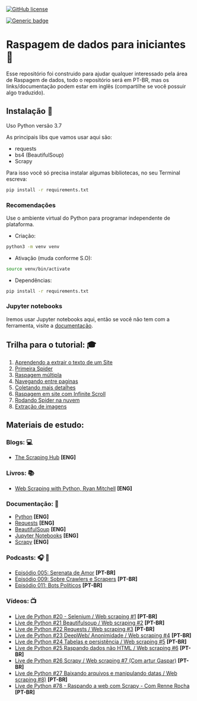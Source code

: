 [![GitHub license](https://img.shields.io/github/license/DwarfThief/Raspagem-de-dados-para-iniciantes)](https://github.com/DwarfThief/Raspagem-de-dados-para-iniciantes/blob/master/LICENSE)

[![Generic badge](https://img.shields.io/badge/Python-3.7-blue)](https://www.python.org/downloads/release/python-370/)

# Raspagem de dados para iniciantes :page_facing_up:

Esse repositório foi construido para ajudar qualquer interessado pela área de Raspagem de dados, todo o repositório será em PT-BR, mas os links/documentação podem estar em inglês (compartilhe se você possuir algo traduzido).

## Instalação :floppy_disk:

Uso Python versão 3.7

As principais libs que vamos usar aqui são:

* requests
* bs4 (BeautifulSoup)
* Scrapy

Para isso você só precisa instalar algumas bibliotecas, no seu Terminal escreva:

```BASH
pip install -r requirements.txt
```

### Recomendações

Use o ambiente virtual do Python para programar independente de plataforma.

* Criação:

```BASH
python3 -m venv venv
```

* Ativação (muda conforme S.O):

```BASH
source venv/bin/activate
```

* Dependências:

```BASH
pip install -r requirements.txt
```

### Jupyter notebooks

Iremos usar Jupyter notebooks aqui, então se você não tem com a ferramenta, visite a [documentação](https://jupyter-notebook-beginner-guide.readthedocs.io/en/latest/what_is_jupyter.html).

## Trilha para o tutorial: :mortar_board:

1. [Aprendendo a extrair o texto de um Site](https://github.com/DwarfThief/Raspagem-de-dados-para-iniciantes/blob/master/Tutoriais/Aprendendo%20a%20extrair%20o%20texto%20de%20um%20Site.md)
2. [Primeira Spider](https://github.com/DwarfThief/Raspagem-de-dados-para-iniciantes/blob/master/Tutoriais/Primeira%20Spider.md) 
3. [Raspagem múltipla](https://github.com/DwarfThief/Raspagem-de-dados-para-iniciantes/blob/master/Tutoriais/Raspagem%20multipla.md)
4. [Navegando entre paginas](https://github.com/DwarfThief/Raspagem-de-dados-para-iniciantes/blob/master/Tutoriais/Navegando%20entre%20paginas.md)
5. [Coletando mais detalhes](https://github.com/DwarfThief/Raspagem-de-dados-para-iniciantes/blob/master/Tutoriais/Coletando%20mais%20detalhes.md)
6. [Raspagem em site com Infinite Scroll](https://github.com/DwarfThief/Raspagem-de-dados-para-iniciantes/blob/master/Tutoriais/Raspagem%20em%20site%20com%20Infinite%20Scroll.md)
7. [Rodando Spider na nuvem](https://github.com/DwarfThief/Raspagem-de-dados-para-iniciantes/blob/master/Tutoriais/Rodando%20Spider%20na%20nuvem.md)
8. [Extração de imagens](https://github.com/DwarfThief/Raspagem-de-dados-para-iniciantes/blob/master/Tutoriais/Extraindo_Imagens.md)

## Materiais de estudo:

### Blogs: :computer:

* [The Scraping Hub](https://blog.scrapinghub.com/) **[ENG]**

### Livros: :books:

* [Web Scraping with Python, Ryan Mitchell](http://shop.oreilly.com/product/0636920078067.do) **[ENG]**

### Documentação: :scroll:

* [Python](https://docs.python.org/3/) **[ENG]**
* [Requests](http://docs.python-requests.org/en/master/) **[ENG]**
* [BeautifulSoup](https://www.crummy.com/software/BeautifulSoup/bs4/doc/) **[ENG]**
* [Jupyter Notebooks](http://jupyter.org/documentation) **[ENG]**
* [Scrapy](https://doc.scrapy.org/en/latest/intro/tutorial.html) **[ENG]**

### Podcasts: :headphones: :musical_note:

* [Episódio 005: Serenata de Amor](http://pizzadedados.com/serenata-de-amor/) **[PT-BR]**
* [Episódio 009: Sobre Crawlers e Scrapers](http://pizzadedados.com/episodio-009/) **[PT-BR]**
* [Episódio 011: Bots Políticos](http://pizzadedados.com/episodio-011/) **[PT-BR]**

### Vídeos: :tv:

* [Live de Python #20 - Selenium / Web scraping #1](https://www.youtube.com/watch?v=MlzCElmtrxQ) **[PT-BR]**
* [Live de Python #21 Beautifulsoup / Web scraping #2](https://www.youtube.com/watch?v=kktO7IOjpgs) **[PT-BR]**
* [Live de Python #22 Requests / Web scraping #3](https://www.youtube.com/watch?v=geGjMToK5u8) **[PT-BR]**
* [Live de Python #23 DeepWeb/ Anonimidade / Web scraping #4](https://www.youtube.com/watch?v=rKcsV91YIio) **[PT-BR]**
* [Live de Python #24 Tabelas e persistência / Web scraping #5](https://www.youtube.com/watch?v=7KCBFTeIpLI) **[PT-BR]**
* [Live de Python #25 Raspando dados não HTML / Web scraping #6](https://www.youtube.com/watch?v=Pa4LT83osnY) **[PT-BR]**
* [Live de Python #26 Scrapy / Web scraping #7 (Com artur Gaspar)](https://www.youtube.com/watch?v=rbiKXQSOWIM) **[PT-BR]**
* [Live de Python #27 Baixando arquivos e manipulando datas / Web scraping #8)](https://www.youtube.com/watch?v=XuWyfTAC7Qs) **[PT-BR]**
* [Live de Python #78 - Raspando a web com Scrapy - Com Renne Rocha](https://www.youtube.com/watch?v=5LMG4OCoEn0) **[PT-BR]**
